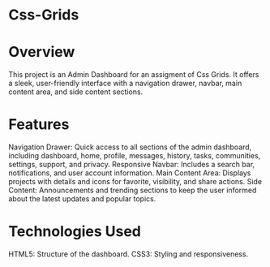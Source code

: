 # Css-Grids
# Overview
This project is an Admin Dashboard for an assigment of Css Grids. It offers a sleek, user-friendly interface with a navigation drawer, navbar, main content area, and side content sections.

# Features
Navigation Drawer: Quick access to all sections of the admin dashboard, including dashboard, home, profile, messages, history, tasks, communities, settings, support, and privacy. Responsive Navbar: Includes a search bar, notifications, and user account information. Main Content Area: Displays projects with details and icons for favorite, visibility, and share actions. Side Content: Announcements and trending sections to keep the user informed about the latest updates and popular topics.

# Technologies Used
HTML5: Structure of the dashboard. CSS3: Styling and responsiveness.
